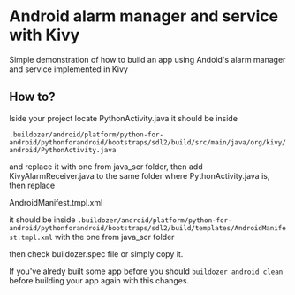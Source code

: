 # Android alarm manager and service with Kivy

Simple demonstration of how to build an app using Andoid's alarm manager and service implemented in Kivy

## How to?

Iside your project locate PythonActivity.java it should be inside

```.buildozer/android/platform/python-for-android/pythonforandroid/bootstraps/sdl2/build/src/main/java/org/kivy/android/PythonActivity.java```

and replace it with one from java_scr folder, then add KivyAlarmReceiver.java to the same folder where PythonActivity.java is, then replace

AndroidManifest.tmpl.xml 

it should be inside ```.buildozer/android/platform/python-for-android/pythonforandroid/bootstraps/sdl2/build/templates/AndroidManifest.tmpl.xml``` with the one from java_scr folder

then check buildozer.spec file or simply copy it.

If you've alredy built some app before you should ```buildozer android clean``` before building your app again with this changes.
